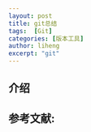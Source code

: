 ```yaml
---
layout: post
title: git总结
tags:  [Git]
categories: [版本工具]
author: liheng
excerpt: "git"
---
```

## 介绍


## 参考文献:

